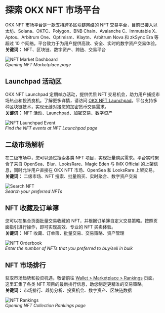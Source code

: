 # 探索 OKX NFT 市场平台

OKX NFT 市场平台是一款支持跨多区块链网络的 NFT 交易平台，目前已接入以太坊、Solana、OKTC、Polygon、BNB Chain、Avalanche C、Immutable X、Aptos、Arbitrum One、Optimism、Klaytn、Arbitrum Nova 和 zkSync Era 等超过 10 个网络。平台致力于为用户提供高效、安全、实时的数字资产交易体验。  
**关键词：** NFT、区块链、数字资产、跨链、交易平台

![NFT Market Dashboard](https://www.jmhbdh.com/wp-content/img/410123133.webp)  
*Opening NFT Marketplace page*

## Launchpad 活动区

OKX NFT Launchpad 定期举办活动，提供优质 NFT 交易机会，助力用户捕捉市场热点和投资良机。了解更多详情，请访问 [OKX NFT Launchpad](https://bit.ly/OKXe)。平台支持多种区块链技术，实现无缝对接您的加密货币交易需求。  
**关键词：** NFT 活动、Launchpad、加密交易、数字资产

![NFT Launchpad Event](https://www.jmhbdh.com/wp-content/img/48561063396.webp)  
*Find the NFT events at NFT Launchpad page*

## 二级市场解析

在二级市场中，您可以通过搜索各类 NFT 项目，实现批量购买需求。平台实时聚合了来自 OpenSea、Blur、LooksRare、Magic Eden 与 IMX Official 的上架信息，同时允许用户直接在 OKX NFT 市场、OpenSea 和 LooksRare 上架交易。  
**关键词：** 二级市场、NFT 搜索、批量购买、实时聚合、数字资产交易

![Search NFT](https://www.jmhbdh.com/wp-content/img/07018543149.webp)  
*Search your preferred NFTs*

## NFT 收藏及订单簿

您可以在集合页面批量交易收藏的 NFT，并根据订单簿自定义交易策略。按照页面指引进行操作，即可实现高效、专业的 NFT 买卖体验。  
**关键词：** NFT 收藏、订单簿、批量交易、交易策略、资产管理

![NFT Orderbook](https://www.jmhbdh.com/wp-content/img/27881200196097.webp)  
*Enter the number of NFTs that you preferred to buy/sell in bulk*

## NFT 市场排行

获取市场趋势和投资机遇，敬请前往 [Wallet > Marketplace > Rankings](https://bit.ly/OKXe) 页面。这里汇集了各类 NFT 项目的最新排行信息，助您制定更精准的交易策略。  
**关键词：** 市场排行、趋势分析、投资机会、数字资产、区块链数据

![NFT Rankings](https://www.jmhbdh.com/wp-content/img/15497675.webp)  
*Opening NFT Collection Rankings page*